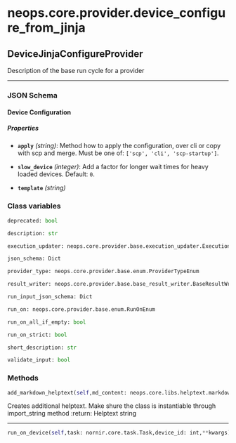 # neops.core.provider.device_configure_from_jinja
## DeviceJinjaConfigureProvider
Description of the base run cycle for a provider

----------
### JSON Schema
#### Device Configuration


##### Properties


- **`apply`** *(string)*: Method how to apply the configuration, over cli or copy with scp and merge. Must be one of: `['scp', 'cli', 'scp-startup']`.

- **`slow_device`** *(integer)*: Add a factor for longer wait times for heavy loaded devices. Default: `0`.

- **`template`** *(string)*

### Class variables
```python
deprecated: bool
```
```python
description: str
```
```python
execution_updater: neops.core.provider.base.execution_updater.ExecutionUpdater
```
```python
json_schema: Dict
```
```python
provider_type: neops.core.provider.base.enum.ProviderTypeEnum
```
```python
result_writer: neops.core.provider.base.base_result_writer.BaseResultWriter
```
```python
run_input_json_schema: Dict
```
```python
run_on: neops.core.provider.base.enum.RunOnEnum
```
```python
run_on_all_if_empty: bool
```
```python
run_on_strict: bool
```
```python
short_description: str
```
```python
validate_input: bool
```
### Methods
```python
add_markdown_helptext(self,md_content: neops.core.libs.helptext.markdown_content.MarkDownContent) -> 
```
Creates additional helptext. Make shure the class is instantiable through import_string method
:return: Helptext string

----------
```python
run_on_device(self,task: nornir.core.task.Task,device_id: int,**kwargs) -> nornir.core.task.Result
```